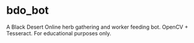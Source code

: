 # bdo_bot
A Black Desert Online herb gathering and worker feeding bot. OpenCV + Tesseract. 
For educational purposes only.
